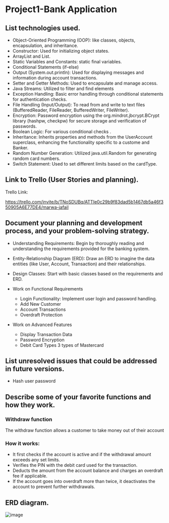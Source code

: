 # Project1-Bank Application

## List technologies used.<br/>

* Object-Oriented Programming (OOP): like classes, objects, encapsulation, and inheritance.
* Constructor: Used for initializing object states.
* ArrayList and List.
* Static Variables and Constants: static final variables.
* Conditional Statements (if-else)<br/>
* Output (System.out.println): Used for displaying messages and information during account transactions.
* Setter and Getter Methods: Used to encapsulate and manage access.
* Java Streams: Utilized to filter and find elements
* Exception Handling: Basic error handling through conditional statements for authentication checks.
* File Handling (Input/Output): To read from and write to text files (BufferedReader, FileReader, BufferedWriter, FileWriter).
* Encryption: Password encryption using the org.mindrot.jbcrypt.BCrypt library (hashpw, checkpw) for secure storage and verification of passwords.
* Boolean Logic: For various conditional checks .
* Inheritance: Inherits properties and methods from the UserAccount superclass, enhancing the functionality specific to a custome and Banker.
* Random Number Generation: Utilized java.util.Random for generating random card numbers.
* Switch Statement: Used to set different limits based on the cardType.



## Link to Trello (User Stories and planning).

Trello Link:

https://trello.com/invite/b/TNoSDUBq/ATTIe0c29b9f83dad5b1467db5a46f350905A6E77DE4/marwa-jafail

## Document your planning and development process, and your problem-solving strategy.

* Understanding Requirements: Begin by thoroughly reading and understanding the requirements provided for the banking system.
* Entity-Relationship Diagram (ERD): Draw an ERD to imagine the data entities (like User, Account, Transaction) and their relationships. 
* Design Classes: Start with basic classes based on the requirements and ERD.
* Work on Functional Requirements
  * Login Functionality: Implement user login and password handling.
  * Add New Customer
  * Account Transactions
  * Overdraft Protection

* Work on Advanced Features
  * Display Transaction Data 
  * Password Encryption
  * Debit Card Types 3 types of Mastercard


## List unresolved issues that could be addressed in future versions.
* Hash user password 

## Describe some of your favorite functions and how they work.
### Withdraw function 
The withdraw function allows a customer to take money out of their account
### How it works:
* It first checks if the account is active and if the withdrawal amount exceeds any set limits.
* Verifies the PIN with the debit card used for the transaction.
* Deducts the amount from the account balance and charges an overdraft fee if applicable.
* If the account goes into overdraft more than twice, it deactivates the account to prevent further withdrawals.


## ERD diagram.

![image](https://media.git.generalassemb.ly/user/53368/files/62fefc05-c7ee-4595-b255-6cceb3015e05)

